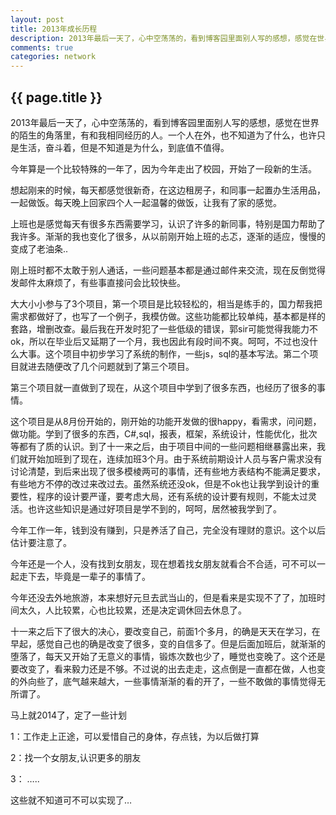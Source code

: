 ```yaml
---
layout: post
title: 2013年成长历程
description: 2013年最后一天了，心中空荡荡的，看到博客园里面别人写的感想，感觉在世界的陌生的角落里，有和我相同经历的人。一个人在外，也不知道为了什么，也许只是生活，奋斗着，但是不知道是为什么，到底值不值得。
comments: true
categories: network
---
```


## {{ page.title }}
2013年最后一天了，心中空荡荡的，看到博客园里面别人写的感想，感觉在世界的陌生的角落里，有和我相同经历的人。一个人在外，也不知道为了什么，也许只是生活，奋斗着，但是不知道是为什么，到底值不值得。

   今年算是一个比较特殊的一年了，因为今年走出了校园，开始了一段新的生活。

想起刚来的时候，每天都感觉很新奇，在这边租房子，和同事一起置办生活用品，一起做饭。每天晚上回家四个人一起温馨的做饭，让我有了家的感觉。

上班也是感觉每天有很多东西需要学习，认识了许多的新同事，特别是国力帮助了我许多。渐渐的我也变化了很多，从以前刚开始上班的忐忑，逐渐的适应，慢慢的变成了老油条..

刚上班时都不太敢于别人通话，一些问题基本都是通过邮件来交流，现在反倒觉得发邮件太麻烦了，有些事直接问会比较快些。

   大大小小参与了3个项目，第一个项目是比较轻松的，相当是练手的，国力帮我把需求都做好了，也写了一个例子，我模仿做。这些功能都比较单纯，基本都是样的套路，增删改查。最后我在开发时犯了一些低级的错误，郭sir可能觉得我能力不ok，所以在毕业后又延期了一个月，我也因此有段时间不爽。呵呵，不过也没什么大事。这个项目中初步学习了系统的制作，一些js，sql的基本写法。第二个项目就进去随便改了几个问题就到了第三个项目。

第三个项目就一直做到了现在，从这个项目中学到了很多东西，也经历了很多的事情。

这个项目是从8月份开始的，刚开始的功能开发做的很happy，看需求，问问题，做功能。学到了很多的东西，C#,sql，报表，框架，系统设计，性能优化，批次等都有了质的认识。到了十一来之后，由于项目中间的一些问题相继暴露出来，我们就开始加班到了现在，连续加班3个月。由于系统前期设计人员与客户需求没有讨论清楚，到后来出现了很多模棱两可的事情，还有些地方表结构不能满足要求，有些地方不停的改过来改过去。虽然系统还没ok，但是不ok也让我学到设计的重要性，程序的设计要严谨，要考虑大局，还有系统的设计要有规则，不能太过灵活。也许这些知识是通过好项目是学不到的，呵呵，居然被我学到了。

  今年工作一年，钱到没有赚到，只是养活了自己，完全没有理财的意识。这个以后估计要注意了。

  今年还是一个人，没有找到女朋友，现在想着找女朋友就看合不合适，可不可以一起走下去，毕竟是一辈子的事情了。

今年还没去外地旅游，本来想好元旦去武当山的，但是看来是实现不了了，加班时间太久，人比较累，心也比较累，还是决定调休回去休息了。

 十一来之后下了很大的决心，要改变自己，前面1个多月，的确是天天在学习，在早起，感觉自己也的确是改变了很多，变的自信多了。但是后面加班后，就渐渐的堕落了，每天又开始了无意义的事情，锻炼次数也少了，睡觉也变晚了。这个还是要改变了，看来毅力还是不够。不过说的出去走走，这点倒是一直都在做，人也变的外向些了，底气越来越大，一些事情渐渐的看的开了，一些不敢做的事情觉得无所谓了。

马上就2014了，定了一些计划

1：工作走上正途，可以爱惜自己的身体，存点钱，为以后做打算

2：找一个女朋友,认识更多的朋友

3： …..

这些就不知道可不可以实现了…